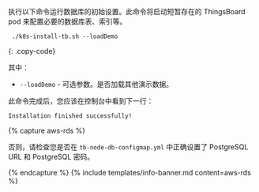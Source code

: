 执行以下命令运行数据库的初始设置。此命令将启动短暂存在的 ThingsBoard pod 来配置必要的数据库表、索引等。
```
 ./k8s-install-tb.sh --loadDemo
```
{: .copy-code}

其中：

- `--loadDemo` - 可选参数。是否加载其他演示数据。

此命令完成后，您应该在控制台中看到下一行：

```
Installation finished successfully!
```
{% capture aws-rds %}

否则，请检查您是否在 `tb-node-db-configmap.yml` 中正确设置了 PostgreSQL URL 和 PostgreSQL 密码。

{% endcapture %}
{% include templates/info-banner.md content=aws-rds %}